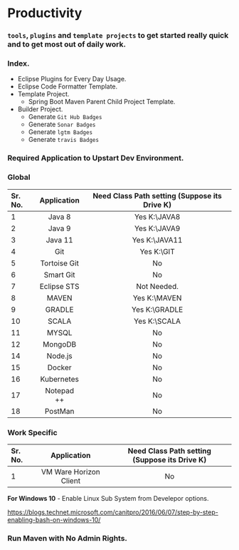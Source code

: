 # Productivity 

### `tools`, `plugins` and `template projects` to get started really quick and to get most out of daily work.

### Index.

* Eclipse Plugins for Every Day Usage.
* Eclipse Code Formatter Template.
* Template Project.
  * Spring Boot Maven Parent Child Project Template.
* Builder Project.
   * Generate `Git Hub Badges`
   * Generate `Sonar Badges`
   * Generate `lgtm Badges`
   * Generate `travis Badges`
 

### Required Application to Upstart Dev Environment.

### Global

Sr. No.        | Application           | Need Class Path setting (Suppose its Drive K)
| :------------- |:-------------:| :-----:|
| 1      | Java 8 | Yes K:\JAVA8
| 2      | Java 9 | Yes K:\JAVA9
| 3      | Java 11 | Yes K:\JAVA11
| 4      | Git | Yes K:\GIT
| 5      | Tortoise Git | No
| 6      | Smart Git | No
| 7      | Eclipse STS | Not Needed.
| 8      | MAVEN | Yes K:\MAVEN
| 9      | GRADLE | Yes K:\GRADLE
| 10      | SCALA | Yes K:\SCALA
| 11      | MYSQL | No
| 12      | MongoDB | No
| 14      | Node.js | No
| 15      | Docker | No
| 16      | Kubernetes | No
| 17      | Notepad ++ | No
| 18      | PostMan | No


### Work Specific

Sr. No.        | Application           | Need Class Path setting (Suppose its Drive K)
| :------------- |:-------------:| :-----:|
| 1      | VM Ware Horizon Client | No


**For Windows 10** - Enable Linux Sub System from Develepor options.

https://blogs.technet.microsoft.com/canitpro/2016/06/07/step-by-step-enabling-bash-on-windows-10/

### Run Maven with No Admin Rights.
